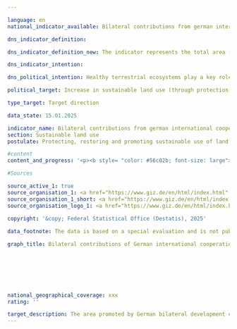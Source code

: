 ```yaml
---

language: en        
national_indicator_available: Bilateral contributions from german international cooperation arrangements towards the protection, sustainable use and restoration of land (including forests)        

dns_indicator_definition:         

dns_indicator_definition_new: The indicator represents the total area (in hectares) supported by German bilateral technical development cooperation in the area of sustainable land use (thematic areas of agriculture (including grassland), forestry and biodiversity conservation).        

dns_indicator_intention:         

dns_political_intention: Healthy terrestrial ecosystems play a key role in food production, reducing the impact of frequent and extreme weather events, preserving biodiversity and providing essential ecosystem services.        

political_target: Increase in sustainable land use (through protection, sustainable management, restoration) by 2030        

type_target: Target direction        

data_state: 15.01.2025        

indicator_name: Bilateral contributions from german international cooperation arrangements towards the protection, sustainable use and restoration of land (including forests)        
section: Sustainable land use        
postulate: Protecting, restoring and promoting sustainable use of land ecosystems        

#content         
content_and_progress: '<p><b style= "color: #56c02b; font-size: large">15.4&nbsp;Bilateral contributions from german international cooperation arrangements towards the protection, sustainable use and restoration of land (including forests)</b><br><br>In line with international commitments, particularly under the United Nations Convention to Combat Desertification (<abbr title="United Nations Convention to Combat Desertification" tabindex="0">UNCCD</abbr>) and the global Sustainable Development Goal 15.3, Germany has committed to achieving land degradation neutrality and promotes sustainable land management practices worldwide as well as the protection and restoration of land ecosystems. The politically established goal is to increase the area supported by German bilateral development cooperation in the field of sustainable land use.<br><br>German bilateral development cooperation is divided into two areas: Technical Cooperation (<abbr title="Technical cooperation" tabindex="0">TC</abbr>) and Financial Cooperation (<abbr title="Financial cooperation" tabindex="0">FC</abbr>).<br><br>The <abbr title="Technical cooperation" tabindex="0">TC</abbr>’s task is to strengthen the capacities of individuals, organisations, and societies in partner countries, enabling them to better achieve their own goals independently. <abbr title="Technical cooperation" tabindex="0">TC</abbr> services primarily include advisory support as well as, to a limited extent, the provision of goods or the preparation of studies and assessments. <abbr title="Technical cooperation" tabindex="0">TC</abbr> is always provided as a direct service, which does not require reimbursement by the recipient country.<br><br>In contrast, <abbr title="Financial cooperation" tabindex="0">FC</abbr> aims to promote investments in developing countries. For this purpose, the Federal Ministry for Economic Cooperation and Development (<abbr title="Federal Ministry for Economic Cooperation and Development" tabindex="0">BMZ</abbr>) provides concessional, repayable loans, equity capital, or grants that do not need to be repaid.<br><br>The indicator shows the total area promoted by bilateral contributions of German <abbr title="Technical cooperation" tabindex="0">TC</abbr> through the Deutsche Gesellschaft für Internationale Zusammenarbeit (<abbr title="German Agency for International Cooperation" tabindex="0">GIZ</abbr>) for the protection, sustainable use, and restoration of land (including forests). It represents the aggregate of areas recorded by the <abbr title="Federal Ministry for Economic Cooperation and Development" tabindex="0">BMZ</abbr> standard indicators KT2.5, KT5.1, and KT5.5.<br><br><b><abbr title="Federal Ministry for Economic Cooperation and Development" tabindex="0">BMZ</abbr> Standard Indicator KT2.5</b><br><br><abbr title="Federal Ministry for Economic Cooperation and Development" tabindex="0">BMZ</abbr> standard indicator KT2.5&nbsp;captures the agricultural and/or pasture land sustainably managed through contributions of German <abbr title="Technical cooperation" tabindex="0">TC</abbr>. Sustainable management includes agroecological methods, climate-resilient practices, soil improvement and conservation, efficient water management, diversification of agricultural systems, biodiversity conservation measures, and certifications such as Fairtrade and organic farming.<br><br>The area sustainably managed through German support can be measured directly or estimated based on the number of supported farms and their average sustainably managed area. To calculate the indicator, the area is multiplied by an adoption rate and a share factor.<br><br>The adoption rate accounts for the fact that not all project measures are applied in practice or lead to behavioural change, for example, the implementation of content from training and advisory services. Adoption rates should be determined either based on reference values from scientific studies or through project-specific as well as comparable cross-project studies and surveys.<br><br>The share factor takes into account that the results may not be solely attributable to <abbr title="Federal Ministry for Economic Cooperation and Development" tabindex="0">BMZ</abbr> measures but also influenced by other actors such as funds, policy and institutional advice, and campaigns. It reflects the percentage contribution attributable to the German funding share. The area is only counted once, even if several approaches or measures are applied. In 2023, 2.5&nbsp;million hectares of the area supported by Germany correspond to sustainably managed agricultural land, accounting for about 4.5% of the total supported area.<br><br><b><abbr title="Federal Ministry for Economic Cooperation and Development" tabindex="0">BMZ</abbr> Standard Indicator KT5.1</b><br><br><abbr title="Federal Ministry for Economic Cooperation and Development" tabindex="0">BMZ</abbr> standard indicator KT5.1&nbsp;records the area of protected zones to whose conservation German <abbr title="Technical cooperation" tabindex="0">TC</abbr> has contributed. Data are collected for each protected area individually and then aggregated. Only projects where concrete on-site measures for area protection are implemented or promoted are considered. For the indicator, the entire protected area is counted, even if measures only affect part of it.<br><br>Protected areas with a large proportion of forest or mangroves are included in both <abbr title="Federal Ministry for Economic Cooperation and Development" tabindex="0">BMZ</abbr> standard indicator KT5.1&nbsp;and <abbr title="Federal Ministry for Economic Cooperation and Development" tabindex="0">BMZ</abbr> standard indicator KT5.5&nbsp;(under disaggregation a) Protection). To avoid double counting, only the disaggregations b) sustainablemanagement and c) restoration from KT5.5&nbsp;are included in the total.<br><br>In 2023, 41.3&nbsp;million hectares of the total supported area were terrestrial protected areas and mangrove forests within marine protected areas. These areas account for approximately 74% of the supported area and significantly contribute to biodiversity conservation, strengthening ecosystem functions, and climate change adaptation.<br><br>The indicator does not provide a detailed breakdown of supported protected areas by type or protection category. Protection objectives, measures, and area management vary according to the protection category. For example, IUCN category VI areas (International Union for Conservation of Nature) aim for sustainable use of natural resources, while nature reserves in category Ia largely exclude human interventions.<br><br><b><abbr title="Federal Ministry for Economic Cooperation and Development" tabindex="0">BMZ</abbr> Standard Indicator KT5.5</b><br><br><abbr title="Federal Ministry for Economic Cooperation and Development" tabindex="0">BMZ</abbr> standard indicator KT5.5&nbsp;records forest areas to whose a) protection (not included here, as already covered by KT5.1), b) sustainable management, or c) restoration Germany has contributed through <abbr title="Technical cooperation" tabindex="0">TC</abbr>. The United Nations Food and Agriculture Organization (<abbr title="Food and Agriculture Organization of the United Nations" tabindex="0">FAO</abbr>) defines forest areas as areas larger than 0.5&nbsp;hectares, covered with trees taller than five metres and with a canopy cover of more than 10%, or trees capable of reaching these thresholds. Mangroves are also included. Areas not yet forested but intended to reach tree cover within five years through suitable management practices are also counted. Excluded are areas predominantly used for agriculture (such as orchards, oil palm plantations, or trees for energy and raw material production, including agroforestry systems) or urban uses (such as parks). Plantations of rubber trees, cork oaks, and bamboo are excluded according to the <abbr title="Food and Agriculture Organization of the United Nations" tabindex="0">FAO</abbr> definition.<br><br>The German Sustainability Strategy indicator includes areas assigned to b) sustainable management or c) restoration of forest areas. Sustainable management refers to forest areas outside protected zones managed with environmentally and resource-friendly methods. Restoration refers to areas currently non-forested but intended to be reforested, reseeded, or supported to regenerate forest cover through measures such as fire prevention, controlled grazing, or sustainable firewood use.<br><br>Germany’s support contributes to the sustainable management and restoration of 12.0&nbsp;million hectares of forest worldwide, representing about 21.5% of the total supported area.<br><br><b>Overall Development</b><br><br>In 2023, German <abbr title="Technical cooperation" tabindex="0">TC</abbr>, together with partners, supported a total area of 55.8&nbsp;million hectares worldwide in the fields of protection, sustainable use, and restoration of land. Assessment of progress towards the politically set goal to increase the area supported by German bilateral development cooperation in sustainable land use is currently not possible due to insufficient data points.<br><br>While the indicator provides an overview of the size of supported terrestrial areas that are protected, restored, or sustainably managed, treating these areas equally without differentiating the value of individual protection or management practices leads to generalisation. The indicator does not provide detailed information on Germany’s specific contribution to the protection, sustainable use, or restoration of individual areas and does not reflect the qualitative impacts of the measures implemented. Furthermore, there is a risk that measuring effectiveness based on the area covered encourages a focus on maximising area rather than ensuring impact-oriented resource allocation.</p>'                

#Sources        

source_active_1: true
source_organisation_1: <a href="https://www.giz.de/en/html/index.html" target="_blank" onclick="return confirm_alert('the German Corporation for International Cooperation', 'En')">German Corporation for International Cooperation</a>
source_organisation_1_short: <a href="https://www.giz.de/en/html/index.html" target="_blank" onclick="return confirm_alert('the German Corporation for International Cooperation', 'En')">German Corporation for International Cooperation</a>
source_organisation_logo_1: <a href="https://www.giz.de/en/html/index.html" target="_blank" onclick="return confirm_alert('the German Corporation for International Cooperation', 'En')"><img src="https://dnsTestEnvironment.github.io/dns-indicators/public/OrgImgEn/giz.png" alt="German Corporation for International Cooperation" title=" Click here to visit the homepage of the organizationGerman Corporation for International Cooperation" style="height:60px; width:148px; border:transparent"/></a>
        
copyright: '&copy; Federal Statistical Office (Destatis), 2025'        

data_footnote: The data is based on a special evaluation and is not publicly accessible.        

graph_title: Bilateral contributions of German international cooperation to the protection, sustainable use and restoration of land (including forests)        

        

        

                

national_geographical_coverage: xxx        
rating: ''        

target_description: The area promoted by German bilateral development cooperation in the area of sustainable land use should increase.<br><br>No assessment possible. Too few data points.        
---
```


